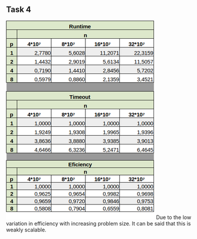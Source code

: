 ## Task 4
![text](https://github.com/rafaelfreesz/DCC125ParallelProgramming/blob/master/Task_4/Stats.png)
Due to the low variation in efficiency with increasing problem size. It can be said that this is weakly scalable.
